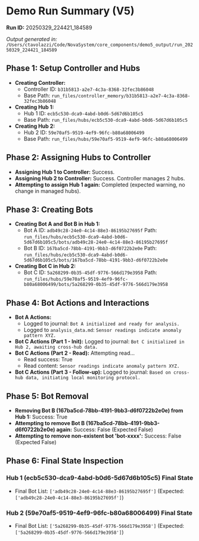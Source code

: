# Demo Run Summary (V5)
**Run ID:** 20250329_224421_184589

*Output generated in:* `/Users/ctavolazzi/Code/NovaSystem/core_components/demo5_output/run_20250329_224421_184589`

## Phase 1: Setup Controller and Hubs

- **Creating Controller:**
  - Controller ID: `b31b5813-a2e7-4c3a-8368-32fec3b86048`
  - Base Path: `run_files/controller_memory/b31b5813-a2e7-4c3a-8368-32fec3b86048`
- **Creating Hub 1:**
  - Hub 1 ID: `ecb5c530-dca9-4abd-b0d6-5d67d6b105c5`
  - Base Path: `run_files/hubs/ecb5c530-dca9-4abd-b0d6-5d67d6b105c5`
- **Creating Hub 2:**
  - Hub 2 ID: `59e70af5-9519-4ef9-96fc-b80a68006499`
  - Base Path: `run_files/hubs/59e70af5-9519-4ef9-96fc-b80a68006499`

## Phase 2: Assigning Hubs to Controller

- **Assigning Hub 1 to Controller:** Success.
- **Assigning Hub 2 to Controller:** Success. Controller manages 2 hubs.
- **Attempting to assign Hub 1 again:** Completed (expected warning, no change in managed hubs).

## Phase 3: Creating Bots

- **Creating Bot A and Bot B in Hub 1:**
  - Bot A ID: `adb49c28-24e0-4c14-88e3-86195b27695f` Path: `run_files/hubs/ecb5c530-dca9-4abd-b0d6-5d67d6b105c5/bots/adb49c28-24e0-4c14-88e3-86195b27695f`
  - Bot B ID: `167ba5cd-78bb-4191-9bb3-d6f0722b2e0e` Path: `run_files/hubs/ecb5c530-dca9-4abd-b0d6-5d67d6b105c5/bots/167ba5cd-78bb-4191-9bb3-d6f0722b2e0e`
- **Creating Bot C in Hub 2:**
  - Bot C ID: `5a268299-0b35-45df-9776-566d179e3958` Path: `run_files/hubs/59e70af5-9519-4ef9-96fc-b80a68006499/bots/5a268299-0b35-45df-9776-566d179e3958`

## Phase 4: Bot Actions and Interactions

- **Bot A Actions:**
  - Logged to journal: `Bot A initialized and ready for analysis.`
  - Logged to `analysis_data.md`: `Sensor readings indicate anomaly pattern XYZ.`
- **Bot C Actions (Part 1 - Init):** Logged to journal: `Bot C initialized in Hub 2, awaiting cross-hub data.`
- **Bot C Actions (Part 2 - Read):** Attempting read...
  - Read success: True
  - Read content: `Sensor readings indicate anomaly pattern XYZ.`
- **Bot C Actions (Part 3 - Follow-up):** Logged to journal: `Based on cross-hub data, initiating local monitoring protocol.`

## Phase 5: Bot Removal

- **Removing Bot B (167ba5cd-78bb-4191-9bb3-d6f0722b2e0e) from Hub 1:** Success: True
- **Attempting to remove Bot B (167ba5cd-78bb-4191-9bb3-d6f0722b2e0e) again:** Success: False (Expected False)
- **Attempting to remove non-existent bot 'bot-xxxx':** Success: False (Expected False)

## Phase 6: Final State Inspection

### Hub 1 (ecb5c530-dca9-4abd-b0d6-5d67d6b105c5) Final State
- Final Bot List: `['adb49c28-24e0-4c14-88e3-86195b27695f']` (Expected: `['adb49c28-24e0-4c14-88e3-86195b27695f']`)
### Hub 2 (59e70af5-9519-4ef9-96fc-b80a68006499) Final State
- Final Bot List: `['5a268299-0b35-45df-9776-566d179e3958']` (Expected: `['5a268299-0b35-45df-9776-566d179e3958']`)